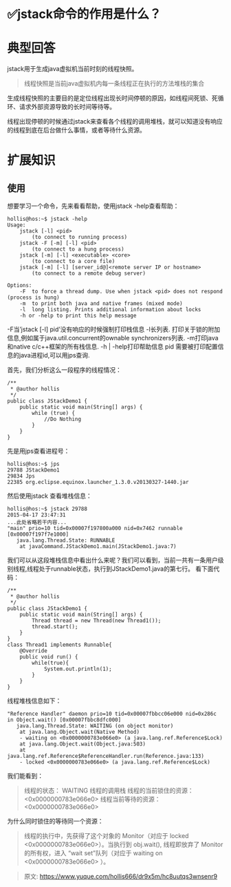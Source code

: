 # ✅jstack命令的作用是什么？


# 典型回答

jstack用于生成java虚拟机当前时刻的线程快照。

> 线程快照是当前java虚拟机内每一条线程正在执行的方法堆栈的集合


生成线程快照的主要目的是定位线程出现长时间停顿的原因，如线程间死锁、死循环、请求外部资源导致的长时间等待等。 

线程出现停顿的时候通过jstack来查看各个线程的调用堆栈，就可以知道没有响应的线程到底在后台做什么事情，或者等待什么资源。 


# 扩展知识


## 使用

想要学习一个命令，先来看看帮助，使用jstack -help查看帮助：
```
hollis@hos:~$ jstack -help
Usage:
    jstack [-l] <pid>
        (to connect to running process)
    jstack -F [-m] [-l] <pid>
        (to connect to a hung process)
    jstack [-m] [-l] <executable> <core>
        (to connect to a core file)
    jstack [-m] [-l] [server_id@]<remote server IP or hostname>
        (to connect to a remote debug server)

Options:
    -F  to force a thread dump. Use when jstack <pid> does not respond (process is hung)
    -m  to print both java and native frames (mixed mode)
    -l  long listing. Prints additional information about locks
    -h or -help to print this help message
```

-F当’jstack [-l] pid’没有响应的时候强制打印栈信息 -l长列表. 打印关于锁的附加信息,例如属于java.util.concurrent的ownable synchronizers列表. -m打印java和native c/c++框架的所有栈信息. -h | -help打印帮助信息 pid 需要被打印配置信息的java进程id,可以用jps查询.

首先，我们分析这么一段程序的线程情况：
```
/**
 * @author hollis
 */
public class JStackDemo1 {
    public static void main(String[] args) {
        while (true) {
            //Do Nothing
        }
    }
}
```

先是用jps查看进程号：
```
hollis@hos:~$ jps
29788 JStackDemo1
29834 Jps
22385 org.eclipse.equinox.launcher_1.3.0.v20130327-1440.jar
```

然后使用jstack 查看堆栈信息：
```
hollis@hos:~$ jstack 29788
2015-04-17 23:47:31
...此处省略若干内容...
"main" prio=10 tid=0x00007f197800a000 nid=0x7462 runnable [0x00007f197f7e1000]
   java.lang.Thread.State: RUNNABLE
    at javaCommand.JStackDemo1.main(JStackDemo1.java:7)
```

我们可以从这段堆栈信息中看出什么来呢？我们可以看到，当前一共有一条用户级别线程,线程处于runnable状态，执行到JStackDemo1.java的第七行。 看下面代码：

```
/**
 * @author hollis
 */
public class JStackDemo1 {
    public static void main(String[] args) {
        Thread thread = new Thread(new Thread1());
        thread.start();
    }
}
class Thread1 implements Runnable{
    @Override
    public void run() {
        while(true){
            System.out.println(1);
        }
    }
}
```
线程堆栈信息如下：

```
"Reference Handler" daemon prio=10 tid=0x00007fbbcc06e000 nid=0x286c in Object.wait() [0x00007fbbc8dfc000]
   java.lang.Thread.State: WAITING (on object monitor)
    at java.lang.Object.wait(Native Method)
    - waiting on <0x0000000783e066e0> (a java.lang.ref.Reference$Lock)
    at java.lang.Object.wait(Object.java:503)
    at java.lang.ref.Reference$ReferenceHandler.run(Reference.java:133)
    - locked <0x0000000783e066e0> (a java.lang.ref.Reference$Lock)
```
我们能看到：

> 线程的状态： WAITING 线程的调用栈 线程的当前锁住的资源： <0x0000000783e066e0> 线程当前等待的资源：<0x0000000783e066e0>


为什么同时锁住的等待同一个资源：

> 线程的执行中，先获得了这个对象的 Monitor（对应于 locked <0x0000000783e066e0>）。当执行到 obj.wait(), 线程即放弃了 Monitor的所有权，进入 “wait set”队列（对应于 waiting on <0x0000000783e066e0> ）。





> 原文: <https://www.yuque.com/hollis666/dr9x5m/hc8uutqs3wnsenr9>